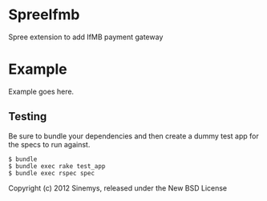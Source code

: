 SpreeIfmb
=========

Spree extension to add IfMB payment gateway


Example
=======

Example goes here.

Testing
-------

Be sure to bundle your dependencies and then create a dummy test app for the specs to run against.

    $ bundle
    $ bundle exec rake test_app
    $ bundle exec rspec spec

Copyright (c) 2012 Sinemys, released under the New BSD License
